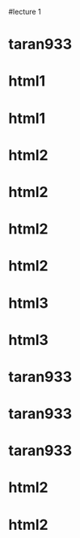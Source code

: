 #lecture 1
# taran933
# html1
# html1
# html2
# html2
# html2
# html2
# html3
# html3
# taran933
# taran933
# taran933
# html2
# html2
